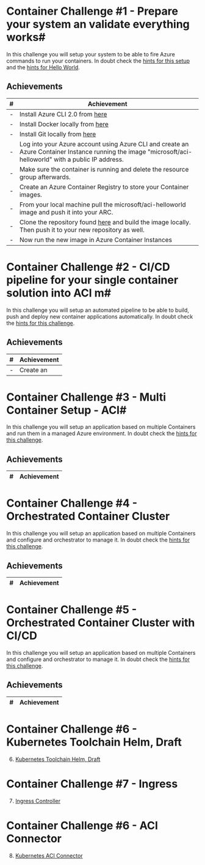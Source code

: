 # Container Challenge \#1 - Prepare your system an validate everything works#
In this challenge you will setup your system to be able to fire Azure commands to run your containers.
In doubt check the [hints for this setup ](BashCliSetup.md) and the [hints for Hello World](ContainerHelloWorld.md).

## Achievements ##
| # | Achievement   | 
|-|-|
|-|Install Azure CLI 2.0 from [here](https://aka.ms/InstallAzureCliWindows)|
|-|Install Docker locally from [here](https://TODO)|
|-|Install Git locally from [here](https://TODO)|
|-|Log into your Azure account using Azure CLI and create an Azure Container Instance running the image "microsoft/aci-helloworld" with a public IP address.  |
|-|Make sure the container is running and delete the resource group afterwards.|
|-|Create an Azure Container Registry to store your Container images.|
|-|From your local machine pull the microsoft/aci-helloworld image and push it into your ARC.|
|-|Clone the repository found [here](https://github.com/Azure-Samples/aci-helloworld.git) and build the image locally. Then push it to your new repository as well.
|-|Now run the new image in Azure Container Instances|




# Container Challenge \#2 - CI/CD pipeline for your single container solution into ACI m#
In this challenge you will setup an automated pipeline to be able to build, push and deploy new container applications automatically.
In doubt check the [hints for this challenge](ContainerCICDACI.md).

## Achievements ##
| # | Achievement   | 
|-|-|
|-|Create an |


# Container Challenge \#3 - Multi Container Setup - ACI#
In this challenge you will setup an application based on multiple Containers and run them in a managed Azure environment.
In doubt check the [hints for this challenge](MultiContainerACI.md).

## Achievements ##
| # | Achievement   | 
|-|-|


# Container Challenge \#4 - Orchestrated Container Cluster #
In this challenge you will setup an application based on multiple Containers and configure and orchestrator to manage it.
In doubt check the [hints for this challenge](KubernetesSetup.md).

## Achievements ##
| # | Achievement   | 
|-|-|


# Container Challenge \#5 - Orchestrated Container Cluster with CI/CD #
In this challenge you will setup an application based on multiple Containers and configure and orchestrator to manage it.
In doubt check the [hints for this challenge](KubernetesCICD.md).

## Achievements ##
| # | Achievement   | 
|-|-|

# Container Challenge \#6 - Kubernetes Toolchain Helm, Draft #
6. [Kubernetes Toolchain Helm, Draft](KubernetesToolchain.md)
# Container Challenge \#7 - Ingress #
7. [Ingress Controller](KubernetesIngress.md)
# Container Challenge \#6 - ACI Connector #
8. [Kubernetes ACI Connector](KubeACIConnector.md)


